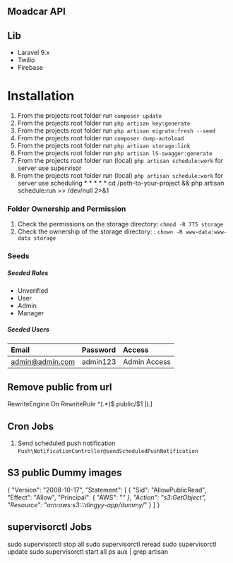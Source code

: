 ## Moadcar API

## Lib
- Laravel 9.x
- Twillo 
- Firebase

# Installation
1. From the projects root folder run `composer update`
2. From the projects root folder run `php artisan key:generate`
3. From the projects root folder run `php artisan migrate:fresh --seed`
4. From the projects root folder run `composer dump-autoload`
5. From the projects root folder run `php artisan storage:link`
6. From the projects root folder run `php artisan l5-swagger:generate`
7. From the projects root folder run (local) `php artisan schedule:work` for server use supervisor
8. From the projects root folder run (local) `php artisan schedule:work` for server use scheduling * * * * * cd /path-to-your-project && php artisan schedule:run >> /dev/null 2>&1



### Folder Ownership and Permission
1. Check the permissions on the storage directory: `chmod -R 775 storage`    
1. Check the ownership of the storage directory: : `chown -R www-data:www-data storage`

### Seeds
##### Seeded Roles
  * Unverified
  * User
  * Admin
  * Manager

##### Seeded Users

|Email|Password|Access|
|:------------|:------------|:------------|
|admin@admin.com|admin123|Admin Access|


## Remove public from url
<IfModule mod_rewrite.c>
	RewriteEngine On
	RewriteRule ^(.*)$ public/$1 [L]
</IfModule>

## Cron Jobs
1. Send scheduled push notification `Push\NotificationController@sendScheduledPushNotification`

## S3 public Dummy images 
{
	"Version": "2008-10-17",
	"Statement": [
		{
			"Sid": "AllowPublicRead",
			"Effect": "Allow",
			"Principal": {
				"AWS": "*"
			},
			"Action": "s3:GetObject",
			"Resource": "arn:aws:s3:::dingyy-app/dummy/*"
		}
	]
}


## supervisorctl Jobs
sudo supervisorctl stop all
sudo supervisorctl reread
sudo supervisorctl update
sudo supervisorctl start all
ps aux | grep artisan